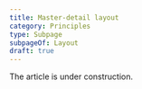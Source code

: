```yaml
---
title: Master-detail layout
category: Principles
type: Subpage
subpageOf: Layout
draft: true
---
```


The article is under construction.